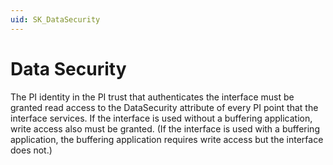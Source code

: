 ```yaml
---
uid: SK_DataSecurity
---
```


# Data Security

The PI identity in the PI trust that authenticates the interface must be granted read access to the DataSecurity attribute of every PI point that the interface services. If the interface is used without a buffering application, write access also must be granted. (If the interface is used with a buffering application, the buffering application requires write access but the interface does not.)
